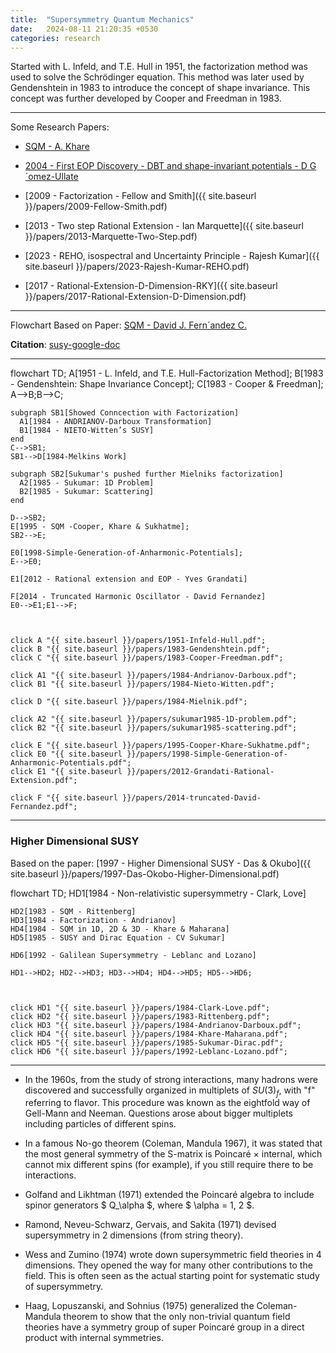 ```yaml
---
title:  "Supersymmetry Quantum Mechanics"
date:   2024-08-11 21:20:35 +0530
categories: research
---
```


Started with L. Infeld, and T.E. Hull in 1951, the factorization method was used to solve the Schrödinger equation. This method was later used by Gendenshtein in 1983 to introduce the concept of shape invariance. This concept was further developed by Cooper and Freedman in 1983.

---
Some Research Papers:

- [SQM - A. Khare](https://www.ias.ac.in/article/fulltext/pram/049/01/0041-0064)

- [2004 - First EOP Discovery - DBT and shape-invariant potentials - D G´omez-Ullate](https://arxiv.org/pdf/quant-ph/0308062)

- [2009 - Factorization - Fellow and Smith]({{ site.baseurl }}/papers/2009-Fellow-Smith.pdf)
- [2013 - Two step Rational Extension - Ian Marquette]({{ site.baseurl }}/papers/2013-Marquette-Two-Step.pdf)
- [2023 - REHO, isospectral and Uncertainty Principle - Rajesh Kumar]({{ site.baseurl }}/papers/2023-Rajesh-Kumar-REHO.pdf)
- [2017 - Rational-Extension-D-Dimension-RKY]({{ site.baseurl }}/papers/2017-Rational-Extension-D-Dimension.pdf)





---
Flowchart Based on Paper: [SQM - David J. Fern´andez C.](https://arxiv.org/pdf/0910.0192)

**Citation**: [susy-google-doc](https://docs.google.com/document/d/1a4g1dg2LqvxP5OmUJ6Bu4McSia8_rKj0HqwBh7VCxI4/edit?usp=sharing)


---

<div class="mermaid">
flowchart TD;
    A[1951 - L. Infeld, and T.E. Hull-Factorization Method];
    B[1983 - Gendenshtein: Shape Invariance Concept];
    C[1983 - Cooper & Freedman];
    A-->B;B-->C;
    
    subgraph SB1[Showed Conncection with Factorization]
      A1[1984 - ANDRIANOV-Darboux Transformation]
      B1[1984 - NIETO-Witten’s SUSY]
    end
    C-->SB1;
    SB1-->D[1984-Melkins Work]
    
    subgraph SB2[Sukumar's pushed further Mielniks factorization]
      A2[1985 - Sukumar: 1D Problem]
      B2[1985 - Sukumar: Scattering]
    end

    D-->SB2;
    E[1995 - SQM -Cooper, Khare & Sukhatme];
    SB2-->E;

    E0[1998-Simple-Generation-of-Anharmonic-Potentials];
    E-->E0;

    E1[2012 - Rational extension and EOP - Yves Grandati]

    F[2014 - Truncated Harmonic Oscillator - David Fernandez]
    E0-->E1;E1-->F;


  
    click A "{{ site.baseurl }}/papers/1951-Infeld-Hull.pdf";
    click B "{{ site.baseurl }}/papers/1983-Gendenshtein.pdf";
    click C "{{ site.baseurl }}/papers/1983-Cooper-Freedman.pdf";

    click A1 "{{ site.baseurl }}/papers/1984-Andrianov-Darboux.pdf";
    click B1 "{{ site.baseurl }}/papers/1984-Nieto-Witten.pdf";

    click D "{{ site.baseurl }}/papers/1984-Mielnik.pdf";

    click A2 "{{ site.baseurl }}/papers/sukumar1985-1D-problem.pdf";
    click B2 "{{ site.baseurl }}/papers/sukumar1985-scattering.pdf";

    click E "{{ site.baseurl }}/papers/1995-Cooper-Khare-Sukhatme.pdf";
    click E0 "{{ site.baseurl }}/papers/1998-Simple-Generation-of-Anharmonic-Potentials.pdf";
    click E1 "{{ site.baseurl }}/papers/2012-Grandati-Rational-Extension.pdf";

    click F "{{ site.baseurl }}/papers/2014-truncated-David-Fernandez.pdf";

</div>

---
### Higher Dimensional SUSY
Based on the paper: [1997 - Higher Dimensional SUSY - Das & Okubo]({{ site.baseurl }}/papers/1997-Das-Okobo-Higher-Dimensional.pdf)

<div class="mermaid">
flowchart TD;
    HD1[1984 - Non-relativistic supersymmetry - Clark, Love]
    
    HD2[1983 - SQM - Rittenberg]
    HD3[1984 - Factorization - Andrianov]
    HD4[1984 - SQM in 1D, 2D & 3D - Khare & Maharana]
    HD5[1985 - SUSY and Dirac Equation - CV Sukumar]

    HD6[1992 - Galilean Supersymmetry - Leblanc and Lozano]

    HD1-->HD2; HD2-->HD3; HD3-->HD4; HD4-->HD5; HD5-->HD6;



    click HD1 "{{ site.baseurl }}/papers/1984-Clark-Love.pdf";
    click HD2 "{{ site.baseurl }}/papers/1983-Rittenberg.pdf";
    click HD3 "{{ site.baseurl }}/papers/1984-Andrianov-Darboux.pdf";
    click HD4 "{{ site.baseurl }}/papers/1984-Khare-Maharana.pdf";
    click HD5 "{{ site.baseurl }}/papers/1985-Sukumar-Dirac.pdf";
    click HD6 "{{ site.baseurl }}/papers/1992-Leblanc-Lozano.pdf";
</div>







---



- In the 1960s, from the study of strong interactions, many hadrons were discovered and successfully organized in multiplets of $SU(3)_f$, with "f" referring to flavor. This procedure was known as the eightfold way of Gell-Mann and Neeman. Questions arose about bigger multiplets including particles of different spins.

- In a famous No-go theorem (Coleman, Mandula 1967), it was stated that the most general symmetry of the S-matrix is Poincaré × internal, which cannot mix different spins (for example), if you still require there to be interactions.
- Golfand and Likhtman (1971) extended the Poincaré algebra to include spinor generators $ Q_\alpha $, where $ \alpha = 1, 2 $.
- Ramond, Neveu-Schwarz, Gervais, and Sakita (1971) devised supersymmetry in 2 dimensions (from string theory).
- Wess and Zumino (1974) wrote down supersymmetric field theories in 4 dimensions. They opened the way for many other contributions to the field. This is often seen as the actual starting point for systematic study of supersymmetry.
- Haag, Lopuszanski, and Sohnius (1975) generalized the Coleman-Mandula theorem to show that the only non-trivial quantum field theories have a symmetry group of super Poincaré group in a direct product with internal symmetries.
